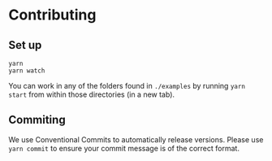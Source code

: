 # Contributing

## Set up

```
yarn
yarn watch
```

You can work in any of the folders found in `./examples` by running `yarn start` from within those directories (in a new tab).

## Commiting

We use Conventional Commits to automatically release versions. Please use `yarn commit` to ensure your commit message is of the correct format.
